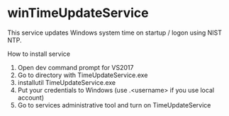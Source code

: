 # winTimeUpdateService
This service updates Windows system time on startup / logon using NIST NTP.

How to install service
1. Open dev command prompt for VS2017
2. Go to directory with TimeUpdateService.exe
3. installutil TimeUpdateService.exe
4. Put your credentials to Windows (use .\<username> if you use local account)
5. Go to services administrative tool and turn on TimeUpdateService

